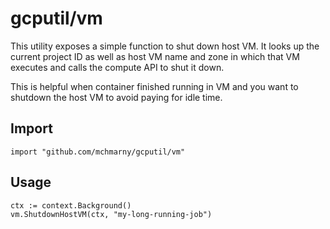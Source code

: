 # gcputil/vm

This utility exposes a simple function to shut down host VM. It looks up the current project ID as well as
host VM name and zone in which that VM executes and calls the compute API to shut it down.

This is helpful when container finished running in VM and you want to shutdown the host VM to avoid paying for idle time.

## Import

```shell
import "github.com/mchmarny/gcputil/vm"
```

## Usage

```shell
ctx := context.Background()
vm.ShutdownHostVM(ctx, "my-long-running-job")
```
